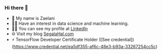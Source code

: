 ### Hi there 👋

- 👋 My name is Zaelani
- 👨‍💻 Have an interest in data science and machine learning. 
- 👨‍⚕️ You can see my profile at [LinkedIn](https://www.linkedin.com/in/mohamad-zaelani-1822691ba)
- 🌐 Visit my blog [SegalaHal.com](https://segalahal.com)
- ⚡ TensorFlow Developer Certificate Holder ([See credential])(https://www.credential.net/ea5df355-af6c-48e3-b93a-33267254cc5c)

<!--
**zaelani23/zaelani23** is a ✨ _special_ ✨ repository because its `README.md` (this file) appears on your GitHub profile.

Here are some ideas to get you started:

- 🔭 I’m currently working on ...
- 🌱 I’m currently learning ...
- 👯 I’m looking to collaborate on ...
- 🤔 I’m looking for help with ...
- 💬 Ask me about ...
- 📫 How to reach me: ...
- 😄 Pronouns: ...
- ⚡ Fun fact: ...
-->
